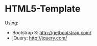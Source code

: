 HTML5-Template
==============

Using:
- Bootstrap 3: http://getbootstrap.com/
- jQuery: http://jquery.com/
